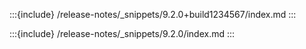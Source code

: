 :::{include} /release-notes/_snippets/9.2.0+build1234567/index.md
:::

:::{include} /release-notes/_snippets/9.2.0/index.md
:::

